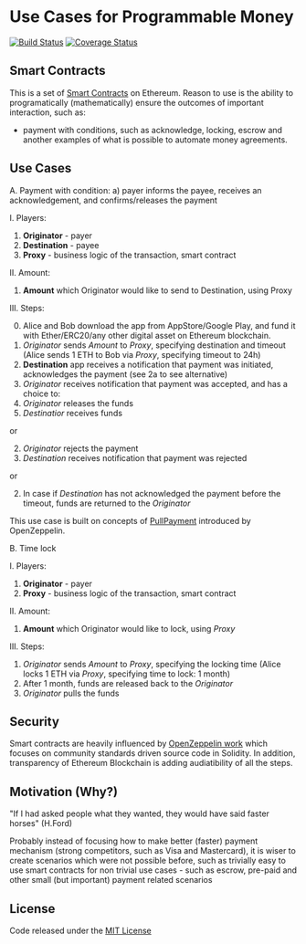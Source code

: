 # Use Cases for Programmable Money
[![Build Status](https://travis-ci.org/miktam/programmable-money.svg?branch=master)](https://travis-ci.org/miktam/programmable-money)
[![Coverage Status](https://coveralls.io/repos/github/miktam/programmable-money/badge.svg?branch=master)](https://coveralls.io/github/miktam/programmable-money?branch=master)

## Smart Contracts

This is a set of [Smart Contracts](https://en.wikipedia.org/wiki/Smart_contract) on Ethereum.
Reason to use is the ability to programatically (mathematically) ensure the outcomes of important interaction, such as:

- payment with conditions, such as acknowledge, locking, escrow and another examples of what is possible to automate money agreements. 

## Use Cases
A. Payment with condition: a) payer informs the payee, receives an acknowledgement, and confirms/releases the payment

I. Players:
1) **Originator** - payer
2) **Destination** - payee
3) **Proxy** - business logic of the transaction, smart contract

II. Amount:
1) **Amount** which Originator would like to send to Destination, using Proxy

III. Steps:

0) Alice and Bob download the app from AppStore/Google Play, and fund it with Ether/ERC20/any other digital asset on Ethereum blockchain.
1) *Originator* sends *Amount* to *Proxy*, specifying destination and timeout (Alice sends 1 ETH to Bob via _Proxy_, specifying timeout to 24h)
2) **Destination** app receives a notification that payment was initiated, acknowledges the payment (see 2a to see alternative)
3) *Originator* receives notification that payment was accepted, and has a choice to: 
4) *Originator* releases the funds
5) *Destinatior* receives funds 

or 

2) *Originator* rejects the payment
3) *Destination* receives notification that payment was rejected 

or

2) In case if *Destination* has not acknowledged the payment before the timeout, funds are returned to the *Originator* 

This use case is built on concepts of [PullPayment](https://github.com/OpenZeppelin/openzeppelin-solidity/blob/master/contracts/payment/PullPayment.sol) introduced by OpenZeppelin. 

B. Time lock

I. Players:
1) **Originator** - payer
3) **Proxy** - business logic of the transaction, smart contract

II. Amount:
1) **Amount** which Originator would like to lock, using *Proxy*

III. Steps:

1) *Originator* sends *Amount* to *Proxy*, specifying the locking time (Alice locks 1 ETH  via _Proxy_, specifying time to lock: 1 month)
2) After 1 month, funds are released back to the *Originator*
3) *Originator* pulls the funds

## Security
Smart contracts are heavily influenced by [OpenZeppelin work](https://openzeppelin.org/api/docs/open-zeppelin.html) which focuses on community standards driven source code in Solidity. 
In addition, transparency of Ethereum Blockchain is adding audiatibility of all the steps.

## Motivation (Why?)
"If I had asked people what they wanted, they would have said faster horses" (H.Ford)

Probably instead of focusing how to make better (faster) payment mechanism (strong competitors, such as Visa and Mastercard), it is wiser to create scenarios which were not possible before, such as trivially easy to use smart contracts for non trivial use cases - such as escrow, pre-paid and other small (but important) payment related scenarios

## License
Code released under the [MIT License](LICENSE)
